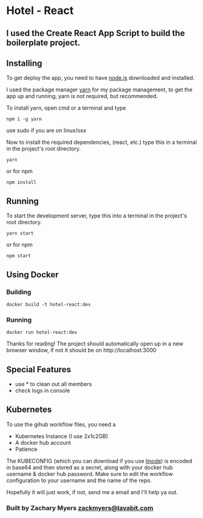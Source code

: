 # Hotel - React

## I used the Create React App Script to build the boilerplate project.

## Installing

To get deploy the app, you need to have [node.js](https://nodejs.org/) downloaded and installed. 

I used the package manager [yarn](https://yarnpkg.com) for my package management, to get the app up and running, yarn is not required, but recommended. 

To install yarn, open cmd or a terminal and type
```
npm i -g yarn
```
use sudo if you are on linux/osx

Now to install the required dependencies, (react, etc.) type this in a terminal in the project's root directory.

```
yarn
```
or for npm
```
npm install
```

## Running

To start the development server, type this into a terminal in the project's root directory.
```
yarn start
```
or for npm
```
npm start
```

## Using Docker
### Building
```
docker build -t hotel-react:dev
```

### Running
```
docker run hotel-react:dev
```

Thanks for reading! The project should automatically open up in a new browser window, if not it should be on http://localhost:3000

## Special Features
- use * to clean out all members
- check logs in console

## Kubernetes
To use the gihub workflow files, you need a
- Kubernetes Instance (I use 2x1c2GB)
- A docker hub account
- Patience

The KUBECONFIG (which you can download if you use [linode](https://linode.com)) is encoded in base64 and then stored as a secret, along with your docker hub username & docker hub password. Make sure to edit the workflow configuration to your username and the name of the repo. 

Hopefully it will just work, if not, send me a email and I'll help ya out.

### Built by Zachary Myers <zackmyers@lavabit.com>
